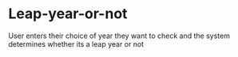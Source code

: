 # Leap-year-or-not
User enters their choice of year they want to check and the system determines whether its a leap year or not
